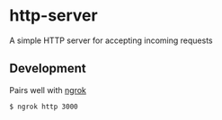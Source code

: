 # http-server

A simple HTTP server for accepting incoming requests

## Development

Pairs well with [ngrok](https://ngrok.com)

```
$ ngrok http 3000
```

